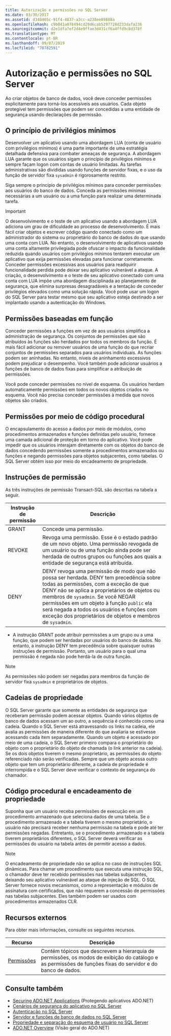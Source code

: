 ```yaml
---
title: Autorização e permissões no SQL Server
ms.date: 03/30/2017
ms.assetid: d340405c-91f4-4837-a3cc-a238ee89888a
ms.openlocfilehash: c9b041a078494cd29d6cab5297728d233dafa236
ms.sourcegitcommit: d2e1dfa7ef2d4e9ffae3d431cf6a4ffd9c8d378f
ms.translationtype: MT
ms.contentlocale: pt-BR
ms.lasthandoff: 09/07/2019
ms.locfileid: "70782591"
---
```

# <a name="authorization-and-permissions-in-sql-server"></a>Autorização e permissões no SQL Server
Ao criar objetos de banco de dados, você deve conceder permissões explicitamente para torná-los acessíveis aos usuários. Cada objeto protegível tem permissões que podem ser concedidas a uma entidade de segurança usando declarações de permissão.  
  
## <a name="the-principle-of-least-privilege"></a>O princípio de privilégios mínimos  
 Desenvolver um aplicativo usando uma abordagem LUA (conta de usuário com privilégios mínimos) é uma parte importante de uma estratégia detalhada defensiva para combater ameaças de segurança. A abordagem LUA garante que os usuários sigam o princípio de privilégios mínimos e sempre façam logon com contas de usuário limitadas. As tarefas administrativas são divididas usando funções de servidor fixas, e o uso da função de servidor fixa `sysadmin` é rigorosamente restrito.  
  
 Siga sempre o princípio de privilégios mínimos para conceder permissões aos usuários do banco de dados. Conceda as permissões mínimas necessárias a um usuário ou a uma função para realizar uma determinada tarefa.  
  
> [!IMPORTANT]
> O desenvolvimento e o teste de um aplicativo usando a abordagem LUA adiciona um grau de dificuldade ao processo de desenvolvimento. É mais fácil criar objetos e escrever código quando conectado como um administrador do sistema ou proprietário do banco de dados do que usando uma conta com LUA. No entanto, o desenvolvimento de aplicativos usando uma conta altamente privilegiada pode ofuscar o impacto da funcionalidade reduzida quando usuários com privilégios mínimos tentarem executar um aplicativo que exija permissões elevadas para funcionar corretamente. Conceder permissões excessivas aos usuários para readquirir funcionalidade perdida pode deixar seu aplicativo vulnerável a ataque. A criação, o desenvolvimento e o teste de seu aplicativo conectado com uma conta com LUA impõe uma abordagem disciplinada ao planejamento de segurança, que elimina surpresas desagradáveis e a tentação de conceder privilégios elevados como uma solução rápida. Você pode usar um logon do SQL Server para testar mesmo que seu aplicativo esteja destinado a ser implantado usando a autenticação do Windows.  
  
## <a name="role-based-permissions"></a>Permissões baseadas em função  
 Conceder permissões a funções em vez de aos usuários simplifica a administração de segurança. Os conjuntos de permissões que são atribuídos às funções são herdados por todos os membros da função. É mais fácil adicionar ou remover usuários de uma função do que recriar conjuntos de permissões separados para usuários individuais. As funções podem ser aninhadas. No entanto, níveis de aninhamento excessivos podem prejudicar o desempenho. Você também pode adicionar usuários a funções de banco de dados fixas para simplificar a atribuição de permissões.  
  
 Você pode conceder permissões no nível de esquema. Os usuários herdam automaticamente permissões em todos os novos objetos criados no esquema. Você não precisa conceder permissões à medida que novos objetos são criados.  
  
## <a name="permissions-through-procedural-code"></a>Permissões por meio de código procedural  
 O encapsulamento do acesso a dados por meio de módulos, como procedimentos armazenados e funções definidas pelo usuário, fornece uma camada adicional de proteção em torno do aplicativo. Você pode impedir que os usuários interajam diretamente com os objetos do banco de dados concedendo permissões somente a procedimentos armazenados ou funções e negando permissões para objetos subjacentes, como tabelas. O SQL Server obtém isso por meio do encadeamento de propriedade.  
  
## <a name="permission-statements"></a>Instruções de permissão  
 As três instruções de permissão Transact-SQL são descritas na tabela a seguir.  
  
|Instrução de permissão|Descrição|  
|--------------------------|-----------------|  
|GRANT|Concede uma permissão.|  
|REVOKE|Revoga uma permissão. Esse é o estado padrão de um novo objeto. Uma permissão revogada de um usuário ou de uma função ainda pode ser herdada de outros grupos ou funções aos quais a entidade de segurança está atribuída.|  
|DENY|DENY revoga uma permissão de modo que não possa ser herdada. DENY tem precedência sobre todas as permissões, com a exceção de que DENY não se aplica a proprietários de objetos ou membros de `sysadmin`. Se você NEGAR permissões em um objeto à função `public` ela será negada a todos os usuários e funções com exceção dos proprietários de objetos e membros de `sysadmin`.|  
  
- A instrução GRANT pode atribuir permissões a um grupo ou a uma função, que podem ser herdadas por usuários do banco de dados. No entanto, a instrução DENY tem precedência sobre quaisquer outras instruções de permissão. Portanto, um usuário para o qual uma permissão é negada não pode herdá-la de outra função.  
  
> [!NOTE]
> As permissões não podem ser negadas para membros da função de servidor fixa `sysadmin` e proprietários de objetos.  
  
## <a name="ownership-chains"></a>Cadeias de propriedade  
 O SQL Server garante que somente as entidades de segurança que receberam permissão podem acessar objetos. Quando vários objetos de banco de dados acessam um ao outro, a sequência é conhecida como uma cadeia. Quando o SQL Server está atravessando os links na cadeia, ele avalia as permissões de maneira diferente do que avaliaria se estivesse acessando cada item separadamente. Quando um objeto é acessado por meio de uma cadeia, o SQL Server primeiro compara o proprietário do objeto com o proprietário do objeto de chamada (o link anterior na cadeia). Se os dois objetos tiverem o mesmo proprietário, as permissões do objeto referenciado não serão verificadas. Sempre que um objeto acessa outro objeto que tem um proprietário diferente, a cadeia de propriedade é interrompida e o SQL Server deve verificar o contexto de segurança do chamador.  
  
## <a name="procedural-code-and-ownership-chaining"></a>Código procedural e encadeamento de propriedade  
 Suponha que um usuário receba permissões de execução em um procedimento armazenado que seleciona dados de uma tabela. Se o procedimento armazenado e a tabela tiverem o mesmo proprietário, o usuário não precisará receber nenhuma permissão na tabela e pode até ter permissões negadas. Entretanto, se o procedimento armazenado e a tabela tiverem proprietários diferentes, o SQL Server deverá verificar as permissões do usuário na tabela antes de permitir acesso a dados.  
  
> [!NOTE]
> O encadeamento de propriedade não se aplica no caso de instruções SQL dinâmicas. Para chamar um procedimento que executa uma instrução SQL, o chamador deve ter recebido permissões nas tabelas subjacentes, deixando seu aplicativo vulnerável ao ataque de injeção de SQL. O SQL Server fornece novos mecanismos, como a representação e módulos de assinatura com certificados, que não requerem a concessão de permissões nas tabelas subjacentes. Eles também podem ser usados com procedimentos armazenados CLR.  
  
## <a name="external-resources"></a>Recursos externos  
 Para obter mais informações, consulte os seguintes recursos.  
  
|Recurso|Descrição|  
|--------------|-----------------|  
|[Permissões](/sql/relational-databases/security/permissions-database-engine)|Contém tópicos que descrevem a hierarquia de permissões, os modos de exibição do catálogo e as permissões de funções fixas do servidor e do banco de dados.|
  
## <a name="see-also"></a>Consulte também

- [Securing ADO.NET Applications](../securing-ado-net-applications.md) (Protegendo aplicativos ADO.NET)
- [Cenários de segurança do aplicativo no SQL Server](application-security-scenarios-in-sql-server.md)
- [Autenticação no SQL Server](authentication-in-sql-server.md)
- [Servidor e funções de banco de dados no SQL Server](server-and-database-roles-in-sql-server.md)
- [Propriedade e separação do esquema de usuário no SQL Server](ownership-and-user-schema-separation-in-sql-server.md)
- [ADO.NET Overview](../ado-net-overview.md) (Visão geral do ADO.NET)
